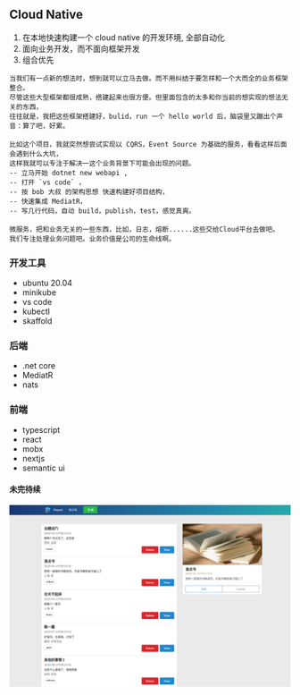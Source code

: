 ## Cloud Native 
1. 在本地快速构建一个 cloud native 的开发环境, 全部自动化
2. 面向业务开发，而不面向框架开发
3. 组合优先

```
当我们有一点新的想法时，想到就可以立马去做。而不用纠结于要怎样和一个大而全的业务框架整合。
尽管这些大型框架都很成熟，搭建起来也很方便。但里面包含的太多和你当前的想实现的想法无关的东西，  
往往就是，我把这些框架搭建好，bulid，run 一个 hello world 后，脑袋里又蹦出个声音：算了吧，好累。

比如这个项目，我就突然想尝试实现以 CQRS，Event Source 为基础的服务，看看这样后面会遇到什么大坑，  
这样我就可以专注于解决一这个业务背景下可能会出现的问题。
-- 立马开始 dotnet new webapi , 
-- 打开 `vs code` ，
-- 按 bob 大叔 的架构思想 快速构建好项目结构，
-- 快速集成 MediatR， 
-- 写几行代码，自动 build，publish，test，感觉真爽。

微服务，把和业务无关的一些东西，比如，日志，熔断......这些交给Cloud平台去做吧。  
我们专注处理业务问题吧。业务价值是公司的生命线啊。
```

### 开发工具
- ubuntu 20.04
- minikube
- vs code 
- kubectl
- skaffold

### 后端
- .net core
- MediatR
- nats   

### 前端
- typescript
- react
- mobx
- nextjs
- semantic ui


#### 未完待续
![avatar](./going-on.png)






